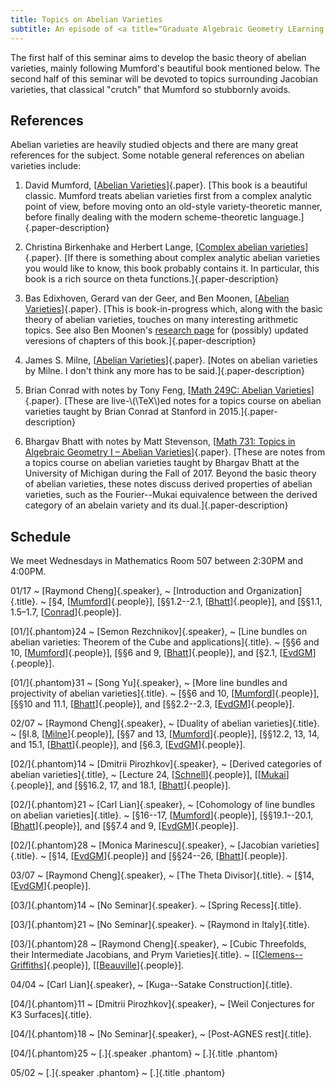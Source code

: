 ```yaml
---
title: Topics on Abelian Varieties
subtitle: An episode of <a title="Graduate Algebraic Geometry LEarning Seminar">GAGLeS</a> organized by <span class="people"><a href="index.html">Raymond Cheng</a></span> during the spring of 2018.
---
```


The first half of this seminar aims to develop the basic theory of abelian
varieties, mainly following Mumford's beautiful book mentioned below.
The second half of this seminar will be devoted to topics surrounding Jacobian
varieties, that classical "crutch" that Mumford so stubbornly avoids.

## References

Abelian varieties are heavily studied objects and there are many great
references for the subject. Some notable general references on abelian
varieties include:

  1. David Mumford,
  [[Abelian Varieties][Mumford]]{.paper}.
  [This book is a beautiful classic. Mumford treats abelian varieties
  first from a complex analytic point of view, before moving onto an
  old-style variety-theoretic manner, before finally dealing with the
  modern scheme-theoretic language.]{.paper-description}

  2. Christina Birkenhake and Herbert Lange,
  [[Complex abelian varieties][BL]]{.paper}.
  [If there is something about complex analytic abelian varieties you would
  like to know, this book probably contains it. In particular, this book is a
  rich source on theta functions.]{.paper-description}

  3. Bas Edixhoven, Gerard van der Geer, and Ben Moonen,
  [[Abelian Varieties][EvdGM]]{.paper}.
  [This is book-in-progress which, along with the basic theory of abelian
  varieties, touches on many interesting arithmetic topics. See also Ben
  Moonen's [research page](https://www.math.ru.nl/~bmoonen/research.html) for
  (possibly) updated veresions of chapters of this book.]{.paper-description}

  4. James S. Milne,
  [[Abelian Varieties][Milne]]{.paper}.
  [Notes on abelian varieties by Milne. I don't think any more has to be
  said.]{.paper-description}

  5. Brian Conrad with notes by Tony Feng,
  [[Math 249C: Abelian Varieties][Conrad]]{.paper}.
  [These are live-\\(\\TeX\\)ed notes for a topics course on abelian varieties
  taught by Brian Conrad at Stanford in 2015.]{.paper-description}

  6. Bhargav Bhatt with notes by Matt Stevenson,
  [[Math 731: Topics in Algebraic Geometry I – Abelian Varieties][Bhatt]]{.paper}.
  [These are notes from a topics course on abelian varieties taught by Bhargav
  Bhatt at the University of Michigan during the Fall of 2017. Beyond the basic
  theory of abelian varieties, these notes discuss derived properties of abelian
  varieties, such as the Fourier--Mukai equivalence between the derived category
  of an abelain variety and its dual.]{.paper-description}

## Schedule

We meet Wednesdays in Mathematics Room 507 between 2:30PM and 4:00PM.

01/17
  ~ [Raymond Cheng]{.speaker},
  ~ [Introduction and Organization]{.title}.
  ~ \[&sect;4, [[Mumford]]{.people}\],
    \[&sect;&sect;1.2--2.1, [[Bhatt]]{.people}\], and
    \[&sect;&sect;1.1, 1.5&ndash;1.7, [[Conrad]]{.people}\].

[01/]{.phantom}24
  ~ [Semon Rezchnikov]{.speaker},
  ~ [Line bundles on abelian varieties: Theorem of the Cube and applications]{.title}.
  ~ \[&sect;&sect;6 and 10, [[Mumford]]{.people}\],
    \[&sect;&sect;6 and 9, [[Bhatt]]{.people}\], and
    \[&sect;2.1, [[EvdGM]]{.people}\].

[01/]{.phantom}31
  ~ [Song Yu]{.speaker},
  ~ [More line bundles and projectivity of abelian varieties]{.title}.
  ~ \[&sect;&sect;6 and 10, [[Mumford]]{.people}\],
    \[&sect;&sect;10 and 11.1, [[Bhatt]]{.people}\], and
    \[&sect;&sect;2.2--2.3, [[EvdGM]]{.people}\].

02/07
  ~ [Raymond Cheng]{.speaker},
  ~ [Duality of abelian varieties]{.title}.
  ~ \[&sect;I.8, [[Milne]]{.people}\],
    \[&sect;&sect;7 and 13, [[Mumford]]{.people}\],
    \[&sect;&sect;12.2, 13, 14, and 15.1, [[Bhatt]]{.people}\], and
    \[&sect;6.3, [[EvdGM]]{.people}\].

[02/]{.phantom}14
  ~ [Dmitrii Pirozhkov]{.speaker},
  ~ [Derived categories of abelian varieties]{.title},
  ~ \[Lecture 24, [[Schnell](https://www.math.stonybrook.edu/~cschnell/pdf/notes/generic-vanishing.pdf)]{.people}\],
    \[[[Mukai](https://projecteuclid.org/euclid.nmj/1118786312)]{.people}\], and
    \[&sect;&sect;16.2, 17, and 18.1, [[Bhatt]]{.people}\].

[02/]{.phantom}21
  ~ [Carl Lian]{.speaker},
  ~ [Cohomology of line bundles on abelian varieties]{.title}.
  ~ \[&sect;16--17, [[Mumford]]{.people}\],
    \[&sect;&sect;19.1--20.1, [[Bhatt]]{.people}\], and
    \[&sect;&sect;7.4 and 9, [[EvdGM]]{.people}\].

[02/]{.phantom}28
  ~ [Monica Marinescu]{.speaker},
  ~ [Jacobian varieties]{.title}.
  ~ \[&sect;14, [[EvdGM]]{.people}\] and
    \[&sect;&sect;24--26, [[Bhatt]]{.people}\].

03/07
  ~ [Raymond Cheng]{.speaker},
  ~ [The Theta Divisor]{.title}.
  ~ \[&sect;14, [[EvdGM]]{.people}\].

[03/]{.phantom}14
  ~ [No Seminar]{.speaker}.
  ~ [Spring Recess]{.title}.

[03/]{.phantom}21
  ~ [No Seminar]{.speaker}.
  ~ [Raymond in Italy]{.title}.

[03/]{.phantom}28
  ~ [Raymond Cheng]{.speaker},
  ~ [Cubic Threefolds, their Intermediate Jacobians, and Prym Varieties]{.title}.
  ~ \[[[Clemens--Griffiths](https://mathscinet.ams.org/mathscinet-getitem?mr=302652)]{.people}\],
    \[[[Beauville](https://mathscinet.ams.org/mathscinet-getitem?mr=672617)]{.people}].

04/04
  ~ [Carl Lian]{.speaker},
  ~ [Kuga--Satake Construction]{.title}.

[04/]{.phantom}11
  ~ [Dmitrii Pirozhkov]{.speaker},
  ~ [Weil Conjectures for K3 Surfaces]{.title}.

[04/]{.phantom}18
  ~ [No Seminar]{.speaker},
  ~ [Post-AGNES rest]{.title}.

[04/]{.phantom}25
  ~ [.]{.speaker .phantom}
  ~ [.]{.title .phantom}

05/02
  ~ [.]{.speaker .phantom}
  ~ [.]{.title .phantom}

[Mumford]: <http://www.math.hawaii.edu/~pavel/cmi/References/Mumford_Abelian_Varities.pdf>
[BL]: <https://link.springer.com/book/10.1007%2F978-3-662-06307-1>
[EvdGM]: <http://gerard.vdgeer.net/AV.pdf>
[Milne]: <http://www.jmilne.org/math/CourseNotes/av.html>
[Conrad]: <http://web.stanford.edu/~tonyfeng/249C.pdf>
[Bhatt]: <http://www-personal.umich.edu/~stevmatt/abelian_varieties.pdf>
